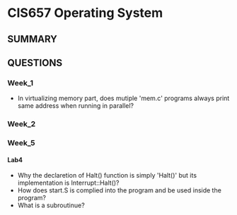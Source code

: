 # CIS657 Operating System 

## SUMMARY

## QUESTIONS

### Week_1
- In virtualizing memory part, does mutiple 'mem.c' programs always print same address when running in parallel? 

### Week_2


### Week_5

#### Lab4
- Why the declaretion of Halt() function is simply 'Halt()' but its implementation is Interrupt::Halt()?
- How does start.S is complied into the program and be used inside the program?
- What is a subroutinue?